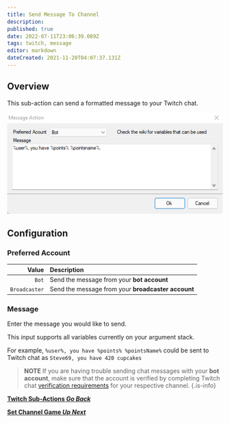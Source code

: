 ```yaml
---
title: Send Message To Channel 
description: 
published: true
date: 2022-07-11T23:06:39.089Z
tags: twitch, message
editor: markdown
dateCreated: 2021-11-20T04:07:37.131Z
---
```


## Overview

This sub-action can send a formatted message to your Twitch chat.

![send_message_to_channel_.png](/send_message_to_channel_.png)

## Configuration

### Preferred Account

| Value | Description |
|------:|:------------|
`Bot` | Send the message from your **bot account**
`Broadcaster` | Send the message from your **broadcaster account**

### Message

Enter the message you would like to send.

This input supports all variables currently on your argument stack. 

For example, `%user%, you have %points% %pointsName%` could be sent to Twitch chat as `Steve69, you have 420 cupcakes`

> **NOTE**
> If you are having trouble sending chat messages with your **bot account**, make sure that the account is verified by completing Twitch chat [verification requirements](https://help.twitch.tv/s/article/chat-verification-settings) for your respective channel.
{.is-info}


<section class="btn-grid my-5">
    
  [<i class="mdi mdi-chevron-left"></i>**Twitch Sub-Actions *Go Back***](/en/Sub-Actions/Twitch)
  
  [<i class="mdi mdi-twitch text--twitch"></i>**Set Channel Game *Up Next***](/en/Sub-Actions/Twitch/Set-Channel-Game)
  
</section>